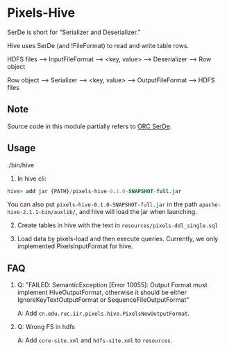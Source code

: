 # Pixels-Hive
SerDe is short for “Serializer and Deserializer.”

Hive uses SerDe (and !FileFormat) to read and write table rows.

HDFS files –> InputFileFormat –> <key, value> –> Deserializer –> Row object

Row object –> Serializer –> <key, value> –> OutputFileFormat –> HDFS files

## Note
Source code in this module partially refers to [ORC SerDe](https://github.com/apache/hive/blob/master/ql/src/java/org/apache/hadoop/hive/ql/io/orc/OrcSerde.java).

## Usage
./bin/hive

1. In hive cli:
```sql
hive> add jar {PATH}/pixels-hive-0.1.0-SNAPSHOT-full.jar
```
You can also put `pixels-hive-0.1.0-SNAPSHOT-full.jar` in the path `apache-hive-2.1.1-bin/auxlib/`, and hive will load the jar when launching.

2. Create tables in hive with the text in `resources/pixels-ddl_single.sql`

3. Load data by pixels-load and then execute queries. Currently, we only implemented PixelsInputFormat for hive. 

## FAQ
1. Q: "FAILED: SemanticException [Error 10055]: Output Format must implement HiveOutputFormat, otherwise it should be either IgnoreKeyTextOutputFormat or SequenceFileOutputFormat"
   
   A: Add `cn.edu.ruc.iir.pixels.hive.PixelsNewOutputFormat`.
   
2. Q: Wrong FS in hdfs
   
   A: Add `core-site.xml` and `hdfs-site.xml` to `resources`.